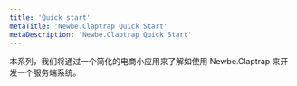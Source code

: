 ```yaml
---
title: 'Quick start'
metaTitle: 'Newbe.Claptrap Quick Start'
metaDescription: 'Newbe.Claptrap Quick Start'
---
```


本系列，我们将通过一个简化的电商小应用来了解如使用 Newbe.Claptrap 来开发一个服务端系统。